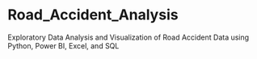 # Road_Accident_Analysis
Exploratory Data Analysis and Visualization of Road Accident Data using Python, Power BI, Excel, and SQL
